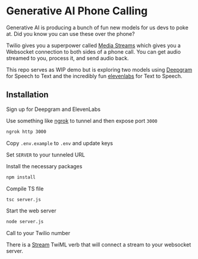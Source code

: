 # Generative AI Phone Calling

Generative AI is producing a bunch of fun new models for us devs to poke at. Did you know you can use these over the phone?

Twilio gives you a superpower called [Media Streams](https://twilio.com/media-streams) which gives you a Websocket connection to both sides of  a phone call. You can get audio streamed to you, process it, and send audio back.

This repo serves as WIP demo but is exploring two models using [Deepgram](https://deepgram.com/) for Speech to Text and the incredibly fun [elevenlabs](https://elevenlabs.io) for Text to Speech.

## Installation

Sign up for Deepgram and ElevenLabs

Use something like [ngrok](https://ngrok.com) to tunnel and then expose port `3000`

```bash
ngrok http 3000
```

Copy `.env.example` to `.env` and  update keys

Set `SERVER` to your tunneled URL

Install the necessary packages

```bash
npm install
```

Compile TS file

```bash
tsc server.js
```

Start the web server

```bash
node server.js
```

Call to your Twilio number


There is a [Stream](https://www.twilio.com/docs/voice/twiml/stream) TwiML verb that will connect a stream to your websocket server.
